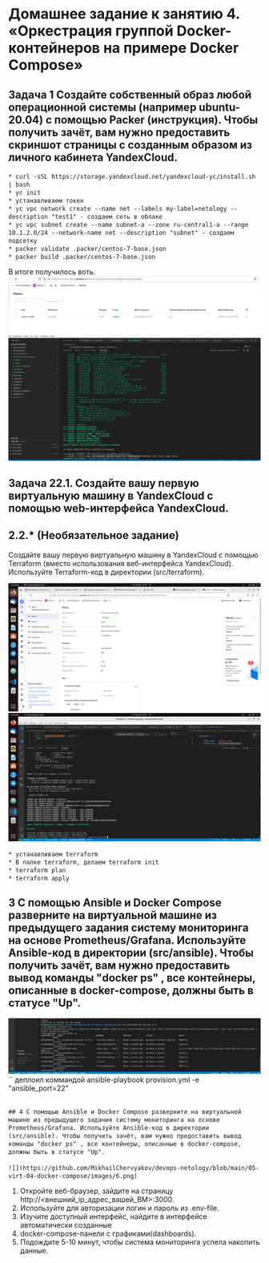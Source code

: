 # Домашнее задание к занятию 4. «Оркестрация группой Docker-контейнеров на примере Docker Compose»

## Задача 1 Создайте собственный образ любой операционной системы (например ubuntu-20.04) с помощью Packer (инструкция). Чтобы получить зачёт, вам нужно предоставить скриншот страницы с созданным образом из личного кабинета YandexCloud.

```
* curl -sSL https://storage.yandexcloud.net/yandexcloud-yc/install.sh | bash  
* yc init
* устанавливаем токен
* yc vpc network create --name net --labels my-label=netology --description "test1" - создаем сеть в облаке
* yc vpc subnet create --name subnet-a --zone ru-central1-a --range 10.1.2.0/24 --network-name net --description "subnet" - создаем подсетку 
* packer validate .packer/centos-7-base.json
* packer build .packer/centos-7-base.json
```
В итоге получилось воть.
![](https://github.com/MikhailChervyakov/devops-netology/blob/main/05-virt-04-docker-compose/images/1.png)
![](https://github.com/MikhailChervyakov/devops-netology/blob/main/05-virt-04-docker-compose/images/2.png)


## Задача 22.1. Создайте вашу первую виртуальную машину в YandexCloud с помощью web-интерфейса YandexCloud.

## 2.2.* (Необязательное задание)
Создайте вашу первую виртуальную машину в YandexCloud с помощью Terraform (вместо использования веб-интерфейса YandexCloud). Используйте Terraform-код в директории (src/terraform).


![](https://github.com/MikhailChervyakov/devops-netology/blob/main/05-virt-04-docker-compose/images/3.png)
![](https://github.com/MikhailChervyakov/devops-netology/blob/main/05-virt-04-docker-compose/images/4.png)

```
* устанавливаем terraform
* В папке terraform, делаем terraform init
* terraform plan
* terraform apply
```
## 3 С помощью Ansible и Docker Compose разверните на виртуальной машине из предыдущего задания систему мониторинга на основе Prometheus/Grafana. Используйте Ansible-код в директории (src/ansible). Чтобы получить зачёт, вам нужно предоставить вывод команды "docker ps" , все контейнеры, описанные в docker-compose, должны быть в статусе "Up".

![](https://github.com/MikhailChervyakov/devops-netology/blob/main/05-virt-04-docker-compose/images/5.png)
``
деплоил коммандой  ansible-playbook provision.yml  -e "ansible_port=22" 
```

## 4 С помощью Ansible и Docker Compose разверните на виртуальной машине из предыдущего задания систему мониторинга на основе Prometheus/Grafana. Используйте Ansible-код в директории (src/ansible). Чтобы получить зачёт, вам нужно предоставить вывод команды "docker ps" , все контейнеры, описанные в docker-compose, должны быть в статусе "Up".

![](https://github.com/MikhailChervyakov/devops-netology/blob/main/05-virt-04-docker-compose/images/6.png)

```
1.    Откройте веб-браузер, зайдите на страницу http://<внешний_ip_адрес_вашей_ВМ>:3000.
2.    Используйте для авторизации логин и пароль из .env-file.
3.    Изучите доступный интерфейс, найдите в интерфейсе автоматически созданные   
4.    docker-compose-панели с графиками(dashboards).
5.    Подождите 5-10 минут, чтобы система мониторинга успела накопить данные.
```


